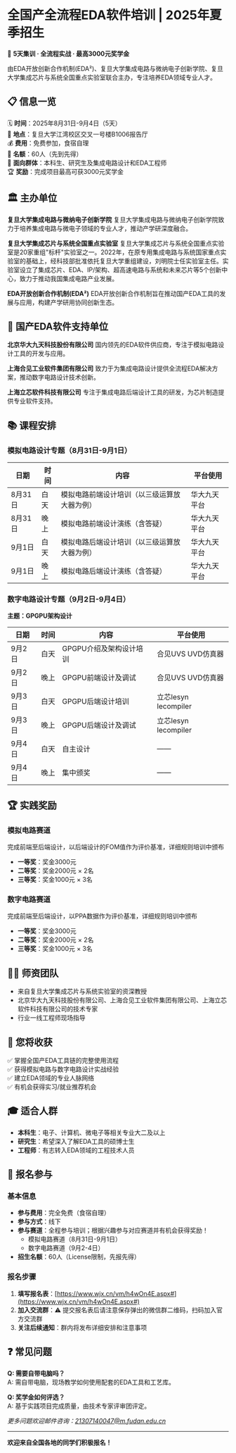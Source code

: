 # 全国产全流程EDA软件培训 | 2025年夏季招生

🚀 **5天集训 · 全流程实战 · 最高3000元奖学金**

由EDA开放创新合作机制(EDA²)、复旦大学集成电路与微纳电子创新学院、复旦大学集成芯片与系统全国重点实验室联合主办，专注培养EDA领域专业人才。

## 📋 信息一览

🗓️ **时间**：2025年8月31日-9月4日（5天）  
📍 **地点**：复旦大学江湾校区交叉一号楼B1006报告厅  
💰 **费用**：免费参加，食宿自理  
👥 **名额**：60人（先到先得）  
🎯 **面向群体**：本科生、研究生及集成电路设计和EDA工程师  
🏆 **奖励**：完成项目最高可获3000元奖学金

## 🏛️ 主办单位

**复旦大学集成电路与微纳电子创新学院**
复旦大学集成电路与微纳电子创新学院致力于培养集成电路与微电子领域的专业人才，推动产学研深度融合。

**复旦大学集成芯片与系统全国重点实验室**
复旦大学集成芯片与系统全国重点实验室是20家重组"标杆"实验室之一。2022年，在原专用集成电路与系统国家重点实验室的基础上，经科技部批准依托复旦大学重组建设，刘明院士任实验室主任。实验室设立了集成芯片、EDA、IP/架构、超高速电路与系统和未来芯片等5个创新中心，致力于推动我国集成电路产业发展。

**EDA开放创新合作机制(EDA²)**
EDA开放创新合作机制旨在推动国产EDA工具的发展与应用，构建产学研用协同创新生态。

## 🤝 国产EDA软件支持单位

**北京华大九天科技股份有限公司**
国内领先的EDA软件供应商，专注于模拟电路设计工具的开发与应用。

**上海合见工业软件集团有限公司**
致力于为集成电路设计提供全流程EDA解决方案，推动数字电路设计技术创新。

**上海立芯软件科技有限公司**
专注于集成电路后端设计工具的研发，为芯片制造提供专业软件支持。

## 📚 课程安排

### 模拟电路设计专题（8月31日-9月1日）

| 日期 | 时间 | 内容 | 平台使用 |
|------|------|------| ------ |
| 8月31日 | 白天 |模拟电路前端设计培训（以三级运算放大器为例）| 华大九天平台 |
| 8月31日 | 晚上 | 模拟电路前端设计演练（含答疑） | 华大九天平台 |
| 9月1日 | 白天 | 模拟电路后端设计培训（以三级运算放大器为例） | 华大九天平台 |
| 9月1日 | 晚上 | 模拟电路后端设计演练（含答疑） | 华大九天平台 |

### 数字电路设计专题（9月2日-9月4日）  
**主题：GPGPU架构设计**

| 日期 | 时间 | 内容 | 平台使用 |
|------|------|------|------|
| 9月2日 | 白天 | GPGPU介绍及架构设计培训 | 合见UVS UVD仿真器 |
| 9月2日 | 晚上 | GPGPU前端设计及调试 | 合见UVS UVD仿真器 |
| 9月3日 | 白天 | GPGPU后端设计培训 | 立芯lesyn lecompiler |
| 9月3日 | 晚上 | GPGPU后端设计及调试 | 立芯lesyn lecompiler |
| 9月4日 | 白天 | 自主设计 | —— |
| 9月4日 | 晚上 | 集中颁奖 | —— |

## 🏆 实践奖励

### 模拟电路赛道
完成前端至后端设计，以后端设计的FOM值作为评价基准，详细规则培训中颁布
- **一等奖**：奖金3000元
- **二等奖**：奖金2000元 × 2名
- **三等奖**：奖金1000元 × 3名

### 数字电路赛道  
完成前端至后端设计，以PPA数据作为评价基准，详细规则培训中颁布
- **一等奖**：奖金3000元
- **二等奖**：奖金2000元 × 2名
- **三等奖**：奖金1000元 × 3名

## 👨‍🏫 师资团队
- 来自复旦大学集成芯片与系统实验室的资深教授
- 北京华大九天科技股份有限公司、上海合见工业软件集团有限公司、上海立芯软件科技有限公司的技术专家
- 行业一线工程师现场指导

## 🎯 您将收获
✅ 掌握全国产EDA工具链的完整使用流程  
✅ 获得模拟电路与数字电路设计实战经验  
✅ 建立EDA领域的专业人脉网络  
✅ 有机会获得实习/就业推荐机会

## 🎓 适合人群
- **本科生**：电子、计算机、微电子等相关专业大二及以上
- **研究生**：希望深入了解EDA工具的硕博士生  
- **工程师**：有志转入EDA领域的工程技术人员

## 📝 报名参与

### 基本信息
- **参与费用**：完全免费（食宿自理）
- **参与方式**：线下
- **参与赛道**：全程参与培训；根据兴趣参与对应赛道并有机会获得奖励！
  - 模拟电路赛道（8月31日-9月1日）
  - 数字电路赛道（9月2-4日）
- **招生名额**：60人（License限制，先报先得）

### 报名步骤
1. **填写报名表**：[https://www.wjx.cn/vm/h4wOn4E.aspx#](https://www.wjx.cn/vm/h4wOn4E.aspx#)
2. **加入交流群**：⚠️ 提交报名表后请注意保存弹出的微信群二维码，扫码加入官方交流群
3. **关注后续通知**：群内将发布详细安排和注意事项

## ❓ 常见问题

**Q: 需要自带电脑吗？**  
A: 需自带电脑，现场教学如何使用配套的EDA工具和工艺库。

**Q: 奖学金如何评选？**  
A: 基于实践项目完成质量，由技术专家评审团评定。

*更多问题欢迎邮件咨询：21307140047@m.fudan.edu.cn*

---

**欢迎来自全国各地的同学们积极报名！**